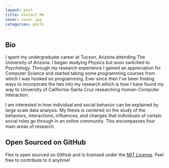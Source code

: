 ```yaml
---
layout: post
title: Contact Me
cover: cover.jpg
categories: posts
---
```


## Bio

I spent my undergraduate career at Tucson, Arizona attending The University of Arizona. I began studying Physics but soon switched to Psychology. Through my research experience I gained an appreciation for Computer Science and started taking some programming courses from which I was hooked on programming. Ever since then I've been finding ways to incorporate the two into my research which is how I have found my way to University of California-Santa Cruz researching Human-Computer Interaction.

I am interested in how individual and social behavior can be explained by large scale data analysis. My thesis is centered on the study of the behaviors, interactions, influences, and changes that individuals of certain social roles go through in an online community. This encompasses four main areas of research.

## Open Sourced on GitHub

Flex is open sourced on GitHub and is licensed under the [MIT License](http://opensource.org/licenses/MIT). Feel free to contribute to it anytime!
